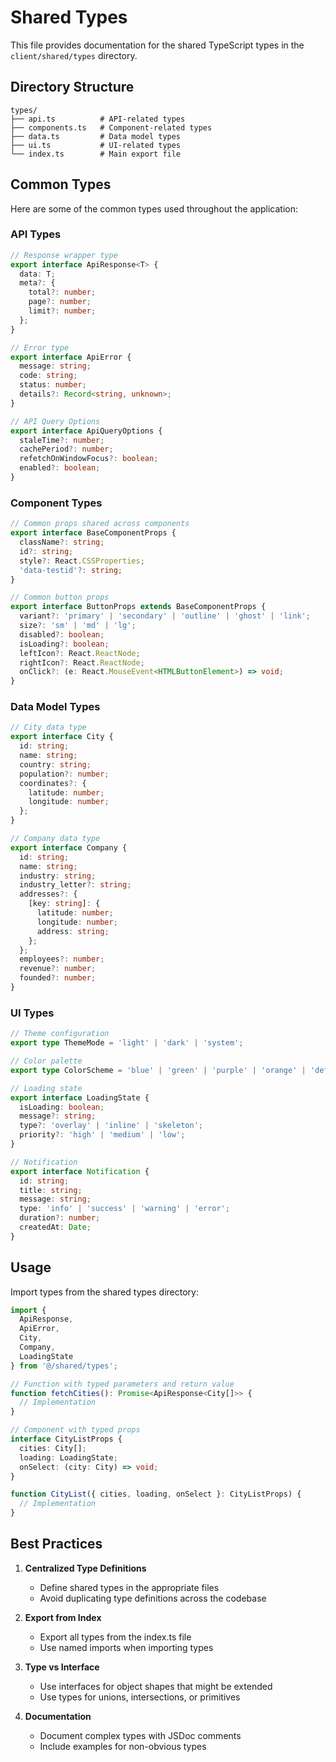 # Shared Types

This file provides documentation for the shared TypeScript types in the `client/shared/types` directory.

## Directory Structure

```
types/
├── api.ts          # API-related types
├── components.ts   # Component-related types
├── data.ts         # Data model types
├── ui.ts           # UI-related types
└── index.ts        # Main export file
```

## Common Types

Here are some of the common types used throughout the application:

### API Types

```typescript
// Response wrapper type
export interface ApiResponse<T> {
  data: T;
  meta?: {
    total?: number;
    page?: number;
    limit?: number;
  };
}

// Error type
export interface ApiError {
  message: string;
  code: string;
  status: number;
  details?: Record<string, unknown>;
}

// API Query Options
export interface ApiQueryOptions {
  staleTime?: number;
  cachePeriod?: number;
  refetchOnWindowFocus?: boolean;
  enabled?: boolean;
}
```

### Component Types

```typescript
// Common props shared across components
export interface BaseComponentProps {
  className?: string;
  id?: string;
  style?: React.CSSProperties;
  'data-testid'?: string;
}

// Common button props
export interface ButtonProps extends BaseComponentProps {
  variant?: 'primary' | 'secondary' | 'outline' | 'ghost' | 'link';
  size?: 'sm' | 'md' | 'lg';
  disabled?: boolean;
  isLoading?: boolean;
  leftIcon?: React.ReactNode;
  rightIcon?: React.ReactNode;
  onClick?: (e: React.MouseEvent<HTMLButtonElement>) => void;
}
```

### Data Model Types

```typescript
// City data type
export interface City {
  id: string;
  name: string;
  country: string;
  population?: number;
  coordinates?: {
    latitude: number;
    longitude: number;
  };
}

// Company data type
export interface Company {
  id: string;
  name: string;
  industry: string;
  industry_letter?: string;
  addresses?: {
    [key: string]: {
      latitude: number;
      longitude: number;
      address: string;
    };
  };
  employees?: number;
  revenue?: number;
  founded?: number;
}
```

### UI Types

```typescript
// Theme configuration
export type ThemeMode = 'light' | 'dark' | 'system';

// Color palette
export type ColorScheme = 'blue' | 'green' | 'purple' | 'orange' | 'default';

// Loading state
export interface LoadingState {
  isLoading: boolean;
  message?: string;
  type?: 'overlay' | 'inline' | 'skeleton';
  priority?: 'high' | 'medium' | 'low';
}

// Notification
export interface Notification {
  id: string;
  title: string;
  message: string;
  type: 'info' | 'success' | 'warning' | 'error';
  duration?: number;
  createdAt: Date;
}
```

## Usage

Import types from the shared types directory:

```typescript
import { 
  ApiResponse, 
  ApiError, 
  City, 
  Company,
  LoadingState 
} from '@/shared/types';

// Function with typed parameters and return value
function fetchCities(): Promise<ApiResponse<City[]>> {
  // Implementation
}

// Component with typed props
interface CityListProps {
  cities: City[];
  loading: LoadingState;
  onSelect: (city: City) => void;
}

function CityList({ cities, loading, onSelect }: CityListProps) {
  // Implementation
}
```

## Best Practices

1. **Centralized Type Definitions**
   - Define shared types in the appropriate files
   - Avoid duplicating type definitions across the codebase

2. **Export from Index**
   - Export all types from the index.ts file
   - Use named imports when importing types

3. **Type vs Interface**
   - Use interfaces for object shapes that might be extended
   - Use types for unions, intersections, or primitives

4. **Documentation**
   - Document complex types with JSDoc comments
   - Include examples for non-obvious types 